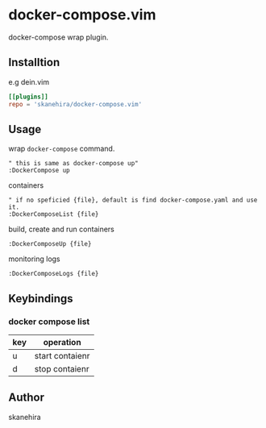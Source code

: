 # docker-compose.vim
docker-compose wrap plugin.

## Installtion
e.g dein.vim

```toml
[[plugins]]
repo = 'skanehira/docker-compose.vim'
```

## Usage
wrap `docker-compose` command.
```vim
" this is same as docker-compose up"
:DockerCompose up
```

containers
```vim
" if no speficied {file}, default is find docker-compose.yaml and use it.
:DockerComposeList {file}
```

build, create and run containers
```vim
:DockerComposeUp {file}
```

monitoring logs
```vim
:DockerComposeLogs {file}
```

## Keybindings
### docker compose list

| key | operation       |
|-----|-----------------|
| u   | start contaienr |
| d   | stop contaienr  |

## Author
skanehira
